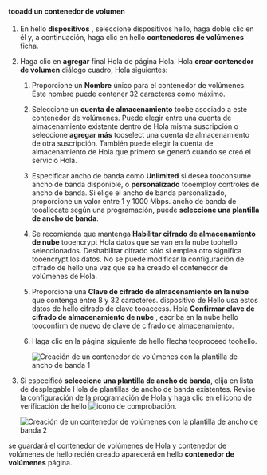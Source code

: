 <!--author=SharS last changed: 1/7/2016-->

#### <a name="tooadd-a-volume-container"></a>tooadd un contenedor de volumen
1. En hello **dispositivos** , seleccione dispositivos hello, haga doble clic en él y, a continuación, haga clic en hello **contenedores de volúmenes** ficha.
2. Haga clic en **agregar** final Hola de página Hola. Hola **crear contenedor de volumen** diálogo cuadro, Hola siguientes:
   
   1. Proporcione un **Nombre** único para el contenedor de volúmenes. Este nombre puede contener 32 caracteres como máximo.
   2. Seleccione un **cuenta de almacenamiento** toobe asociado a este contenedor de volúmenes. Puede elegir entre una cuenta de almacenamiento existente dentro de Hola misma suscripción o seleccione **agregar más** tooselect una cuenta de almacenamiento de otra suscripción. También puede elegir la cuenta de almacenamiento de Hola que primero se generó cuando se creó el servicio Hola.
   3. Especificar ancho de banda como **Unlimited** si desea tooconsume ancho de banda disponible, o **personalizado** tooemploy controles de ancho de banda. Si elige el ancho de banda personalizado, proporcione un valor entre 1 y 1000 Mbps. ancho de banda de tooallocate según una programación, puede **seleccione una plantilla de ancho de banda**.
   4. Se recomienda que mantenga **Habilitar cifrado de almacenamiento de nube** tooencrypt Hola datos que se van en la nube toohello seleccionados. Deshabilitar cifrado sólo si emplea otro significa tooencrypt los datos. No se puede modificar la configuración de cifrado de hello una vez que se ha creado el contenedor de volúmenes de Hola.
   5. Proporcione una **Clave de cifrado de almacenamiento en la nube** que contenga entre 8 y 32 caracteres. dispositivo de Hello usa estos datos de hello cifrado de clave tooaccess. Hola **Confirmar clave de cifrado de almacenamiento de nube** , escriba en la nube hello tooconfirm de nuevo de clave de cifrado de almacenamiento. 
   6. Haga clic en la página siguiente de hello flecha tooproceed toohello.
      
      ![Creación de un contenedor de volúmenes con la plantilla de ancho de banda 1](./media/storsimple-add-volume-container/HCS_CreateVCBT1-include.png) 
3. Si especificó **seleccione una plantilla de ancho de banda**, elija en lista de desplegable Hola de plantillas de ancho de banda existentes. Revise la configuración de la programación de Hola y haga clic en el icono de verificación de hello ![icono de comprobación](./media/storsimple-configure-new-storage-account/HCS_CheckIcon-include.png).
   
    ![Creación de un contenedor de volúmenes con la plantilla de ancho de banda 2](./media/storsimple-add-volume-container/HCS_CreateVCBT2-include.png) 

se guardará el contenedor de volúmenes de Hola y contenedor de volúmenes de hello recién creado aparecerá en hello **contenedor de volúmenes** página.

